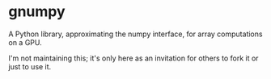 # gnumpy
A Python library, approximating the numpy interface, for array computations on a GPU.

I'm not maintaining this; it's only here as an invitation for others to fork it or just to use it.
